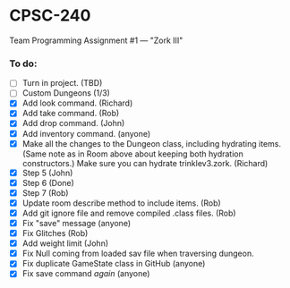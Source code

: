 # CPSC-240
Team Programming Assignment #1 — "Zork III"

### To do:
- [ ] Turn in project. (TBD)
- [ ] Custom Dungeons (1/3)
- [X] Add look command. (Richard)
- [X] Add take command. (Rob)
- [X] Add drop command. (John)
- [X] Add inventory command. (anyone)
- [X] Make all the changes to the Dungeon class, including hydrating items. (Same note as in Room above about keeping both hydration constructors.) Make sure you can hydrate trinklev3.zork. (Richard)
- [X] Step 5 (John)
- [X] Step 6 (Done)
- [X] Step 7 (Rob)
- [X] Update room describe method to include items. (Rob)
- [X] Add git ignore file and remove compiled .class files. (Rob)
- [X] Fix "save" message (anyone)
- [X] Fix Glitches (Rob)
- [X] Add weight limit (John)
- [X] Fix Null coming from loaded sav file when traversing dungeon.
- [X] Fix duplicate GameState class in GitHub (anyone)
- [X] Fix save command *again* (anyone)
